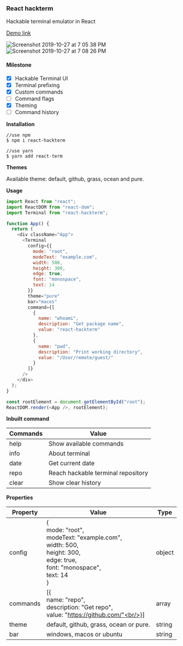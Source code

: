 ### React hackterm

Hackable terminal emulator in React

[Demo link](https://codesandbox.io/s/hackterm-demo-n5kvs)

![Screenshot 2019-10-27 at 7 05 38 PM](https://user-images.githubusercontent.com/2352462/67639186-0e28c000-f8ed-11e9-80bb-fe02a36c8d84.png)
![Screenshot 2019-10-27 at 7 08 26 PM](https://user-images.githubusercontent.com/2352462/67639199-31ec0600-f8ed-11e9-9698-962d87b44fca.png)

#### Milestone

- [x] Hackable Terminal UI
- [x] Terminal prefixing
- [x] Custom commands
- [ ] Command flags
- [x] Theming
- [ ] Command history

**Installation**

```
//use npm
$ npm i react-hackterm

//use yarn
$ yarn add react-term

```

**Themes**

Available theme: default, github, grass, ocean and pure.

**Usage**

```js
import React from "react";
import ReactDOM from "react-dom";
import Terminal from "react-hackterm";

function App() {
  return (
    <div className="App">
      <Terminal
        config={{
          mode: "root",
          modeText: "example.com",
          width: 500,
          height: 300,
          edge: true,
          font: "monospace",
          text: 14
        }}
        theme="pure"
        bar="macos"
        command={[
          {
            name: "whoami",
            description: "Get package name",
            value: "react-hackterm"
          },
          {
            name: "pwd",
            description: "Print working directory",
            value: "/User/remote/guest/"
          }
        ]}
      />
    </div>
  );
}

const rootElement = document.getElementById("root");
ReactDOM.render(<App />, rootElement);
```

**Inbuilt command**

| Commands | Value                              |
| -------- | ---------------------------------- |
| help     | Show available commands            |
| info     | About terminal                     |
| date     | Get current date                   |
| repo     | Reach hackable terminal repository |
| clear    | Show clear history                 |

**Properties**

| Property | Value                                                                                                                                       | Type   |
| -------- | ------------------------------------------------------------------------------------------------------------------------------------------- | ------ |
| config   | {<br/>mode: "root",<br/>modeText: "example.com",<br/>width: 500,<br/>height: 300,<br/>edge: true,<br/>font: "monospace",<br/>text: 14<br/>} | object |
| commands | [{<br/>name: "repo",<br/>description: "Get repo", <br/>value: "https://github.com/"<br/>}]                                                  | array  |
| theme    | default, github, grass, ocean or pure.                                                                                                      | string |
| bar      | windows, macos or ubuntu                                                                                                                    | string |
